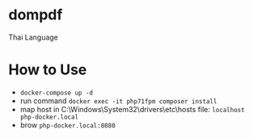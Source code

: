 # dompdf
Thai Language

# How to Use
* ``docker-compose up -d``
* run command ``docker exec -it php71fpm composer install``
* map host in C:\Windows\System32\drivers\etc\hosts file: ``localhost     php-docker.local``
* brow ``php-docker.local:8080``
